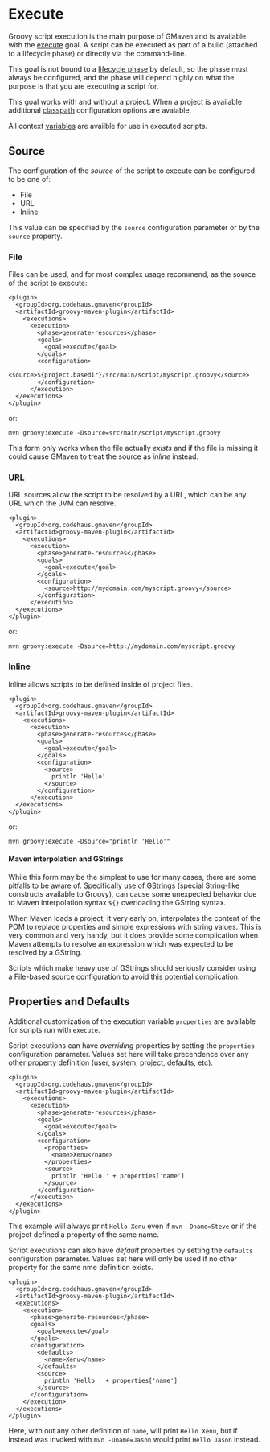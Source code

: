 <!--

    Copyright (c) 2006-present the original author or authors.

    Licensed under the Apache License, Version 2.0 (the "License");
    you may not use this file except in compliance with the License.
    You may obtain a copy of the License at

    http://www.apache.org/licenses/LICENSE-2.0

    Unless required by applicable law or agreed to in writing, software
    distributed under the License is distributed on an "AS IS" BASIS,
    WITHOUT WARRANTIES OR CONDITIONS OF ANY KIND, either express or implied.
    See the License for the specific language governing permissions and
    limitations under the License.

-->
# Execute

Groovy script execution is the main purpose of GMaven and is available with the [execute](execute-mojo.html) goal.
A script can be executed as part of a build (attached to a lifecycle phase) or directly via the command-line.

This goal is not bound to a [lifecycle phase](http://maven.apache.org/guides/introduction/introduction-to-the-lifecycle.html#Lifecycle_Reference)
by default, so the phase must always be configured, and the phase will depend highly on what the purpose is that you are
executing a script for.

This goal works with and without a project.  When a project is available additional [classpath](classpath.html)
configuration options are avaiable.

All context [variables](variables.html) are availble for use in executed scripts.

## Source

The configuration of the _source_ of the script to execute can be configured to be one of:

* File
* URL
* Inline

This value can be specified by the `source` configuration parameter or by the `source` property.

### File

Files can be used, and for most complex usage recommend, as the source of the script to execute:

    <plugin>
      <groupId>org.codehaus.gmaven</groupId>
      <artifactId>groovy-maven-plugin</artifactId>
        <executions>
          <execution>
            <phase>generate-resources</phase>
            <goals>
              <goal>execute</goal>
            </goals>
            <configuration>
              <source>${project.basedir}/src/main/script/myscript.groovy</source>
            </configuration>
          </execution>
      </executions>
    </plugin>

or:

    mvn groovy:execute -Dsource=src/main/script/myscript.groovy

This form only works when the file actually _exists_ and if the file is missing it could cause
GMaven to treat the source as _inline_ instead.

### URL

URL sources allow the script to be resolved by a URL, which can be any URL which the JVM can resolve.

    <plugin>
      <groupId>org.codehaus.gmaven</groupId>
      <artifactId>groovy-maven-plugin</artifactId>
        <executions>
          <execution>
            <phase>generate-resources</phase>
            <goals>
              <goal>execute</goal>
            </goals>
            <configuration>
              <source>http://mydomain.com/myscript.groovy</source>
            </configuration>
          </execution>
      </executions>
    </plugin>

or:

    mvn groovy:execute -Dsource=http://mydomain.com/myscript.groovy

### Inline

Inline allows scripts to be defined inside of project files.

    <plugin>
      <groupId>org.codehaus.gmaven</groupId>
      <artifactId>groovy-maven-plugin</artifactId>
        <executions>
          <execution>
            <phase>generate-resources</phase>
            <goals>
              <goal>execute</goal>
            </goals>
            <configuration>
              <source>
                println 'Hello'
              </source>
            </configuration>
          </execution>
      </executions>
    </plugin>

or:

    mvn groovy:execute -Dsource="println 'Hello'"

#### Maven interpolation and GStrings

While this form may be the simplest to use for many cases, there are some pitfalls to be aware of.  Specifically
use of [GStrings](http://groovy.codehaus.org/Strings+and+GString) (special String-like constructs available to Groovy),
can cause some unexpected behavior due to Maven interpolation syntax `${}` overloading the GString syntax.

When Maven loads a project, it very early on, interpolates the content of the POM to replace properties and simple
expressions with string values.  This is very common and very handy, but it does provide some complication when
Maven attempts to resolve an expression which was expected to be resolved by a GString.

Scripts which make heavy use of GStrings should seriously consider using a File-based source configuration to
avoid this potential complication.

## Properties and Defaults

Additional customization of the execution variable `properties` are available for scripts run with `execute`.

Script executions can have _overriding_ properties by setting the `properties` configuration parameter.
Values set here will take precendence over any other property definition (user, system, project, defaults, etc).

    <plugin>
      <groupId>org.codehaus.gmaven</groupId>
      <artifactId>groovy-maven-plugin</artifactId>
        <executions>
          <execution>
            <phase>generate-resources</phase>
            <goals>
              <goal>execute</goal>
            </goals>
            <configuration>
              <properties>
                <name>Xenu</name>
              </properties>
              <source>
                println 'Hello ' + properties['name']
              </source>
            </configuration>
          </execution>
      </executions>
    </plugin>

This example will always print `Hello Xenu` even if `mvn -Dname=Steve` or if the project
defined a property of the same name.

Script executions can also have _default_ properties by setting the `defaults` configuration parameter.
Values set here will only be used if no other property for the same nme definition exists.

    <plugin>
      <groupId>org.codehaus.gmaven</groupId>
      <artifactId>groovy-maven-plugin</artifactId>
      <executions>
        <execution>
          <phase>generate-resources</phase>
          <goals>
            <goal>execute</goal>
          </goals>
          <configuration>
            <defaults>
              <name>Xenu</name>
            </defaults>
            <source>
              println 'Hello ' + properties['name']
            </source>
          </configuration>
        </execution>
      </executions>
    </plugin>

Here, with out any other definition of `name`, will print `Hello Xenu`, but if instead was invoked with
`mvn -Dname=Jason` would print `Hello Jason` instead.
